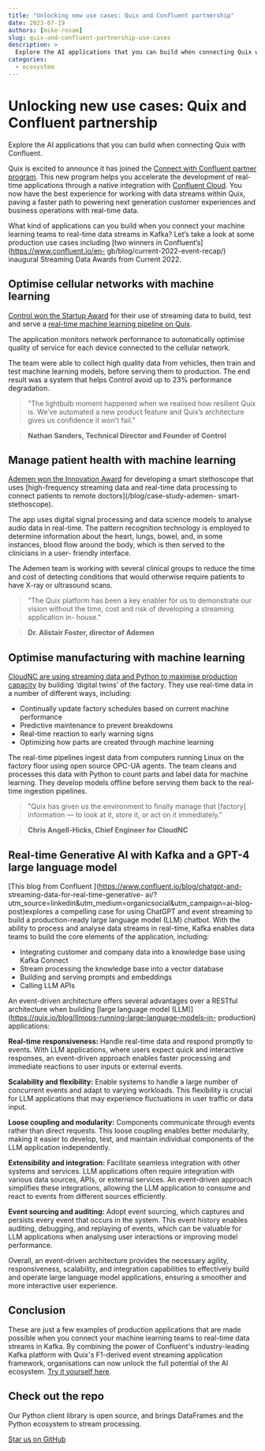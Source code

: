 ```yaml
---
title: "Unlocking new use cases: Quix and Confluent partnership"
date: 2023-07-19
authors: [mike-rosam]
slug: quix-and-confluent-partnership-use-cases
description: >
  Explore the AI applications that you can build when connecting Quix with Confluent.
categories:
  - ecosystem
---
```


# Unlocking new use cases: Quix and Confluent partnership

Explore the AI applications that you can build when connecting Quix with Confluent.

<!-- more -->

Quix is excited to announce it has joined the [Connect with Confluent partner
program](/blog/quix-and-confluent-partnership). This new program helps you
accelerate the development of real-time applications through a native
integration with [Confluent Cloud](https://www.confluent.io/confluent-cloud/).
You now have the best experience for working with data streams within Quix,
paving a faster path to powering next generation customer experiences and
business operations with real-time data.

What kind of applications can you build when you connect your machine learning
teams to real-time data streams in Kafka? Let’s take a look at some production
use cases including [two winners in Confluent’s](https://www.confluent.io/en-
gb/blog/current-2022-event-recap/) inaugural Streaming Data Awards from
Current 2022.

## Optimise cellular networks with machine learning

[Control won the Startup
Award](https://www.datastreamingawards.io/winners/control) for their use of
streaming data to build, test and serve a [real-time machine learning pipeline
on Quix](/blog/network-connectivity-and-resiliency).

The application monitors network performance to automatically optimise quality
of service for each device connected to the cellular network.

The team were able to collect high quality data from vehicles, then train and
test machine learning models, before serving them to production. The end
result was a system that helps Control avoid up to 23% performance
degradation.

> "The lightbulb moment happened when we realised how resilient Quix is. We’ve
> automated a new product feature and Quix’s architecture gives us confidence
> it won’t fail."

> **Nathan Sanders, Technical Director and Founder of Control**

## Manage patient health with machine learning

[Ademen won the Innovation
Award](https://www.datastreamingawards.io/winners/ademen) for developing a
smart stethoscope that uses [high-frequency streaming data and real-time data
processing to connect patients to remote doctors](/blog/case-study-ademen-
smart-stethoscope).

The app uses digital signal processing and data science models to analyse
audio data in real-time. The pattern recognition technology is employed to
determine information about the heart, lungs, bowel, and, in some instances,
blood flow around the body, which is then served to the clinicians in a user-
friendly interface.

The Ademen team is working with several clinical groups to reduce the time and
cost of detecting conditions that would otherwise require patients to have
X-ray or ultrasound scans.

> "The Quix platform has been a key enabler for us to demonstrate our vision
> without the time, cost and risk of developing a streaming application in-
> house."

> **Dr. Alistair Foster, director of Ademen**

## Optimise manufacturing with machine learning

[CloudNC are using streaming data and Python to maximise production
capacity](https://quix.io/blog/case-study-manufacturing-cloudnc/) by building
‘digital twins’ of the factory. They use real-time data in a number of
different ways, including:

  * Continually update factory schedules based on current machine performance
  * Predictive maintenance to prevent breakdowns
  * Real-time reaction to early warning signs
  * Optimizing how parts are created through machine learning

The real-time pipelines ingest data from computers running Linux on the
factory floor using open source OPC-UA agents. The team cleans and processes
this data with Python to count parts and label data for machine learning. They
develop models offline before serving them back to the real-time ingestion
pipelines.

> "Quix has given us the environment to finally manage that [factory]
> information — to look at it, store it, or act on it immediately."

> **Chris Angell-Hicks, Chief Engineer for CloudNC**

## Real-time Generative AI with Kafka and a GPT-4 large language model

[This blog from Confluent ](https://www.confluent.io/blog/chatgpt-and-
streaming-data-for-real-time-generative-
ai/?utm_source=linkedin&utm_medium=organicsocial&utm_campaign=ai-blog-
post)explores a compelling case for using ChatGPT and event streaming to build
a production-ready large language model (LLM) chatbot. With the ability to
process and analyse data streams in real-time, Kafka enables data teams to
build the core elements of the application, including:

  * Integrating customer and company data into a knowledge base using Kafka Connect
  * Stream processing the knowledge base into a vector database
  * Building and serving prompts and embeddings
  * Calling LLM APIs

An event-driven architecture offers several advantages over a RESTful
architecture when building [large language model
(LLM)](https://quix.io/blog/llmops-running-large-language-models-in-
production) applications:

**Real-time responsiveness:** Handle real-time data and respond promptly to
events. With LLM applications, where users expect quick and interactive
responses, an event-driven approach enables faster processing and immediate
reactions to user inputs or external events.

**Scalability and flexibility:** Enable systems to handle a large number of
concurrent events and adapt to varying workloads. This flexibility is crucial
for LLM applications that may experience fluctuations in user traffic or data
input.

**Loose coupling and modularity:** Components communicate through events
rather than direct requests. This loose coupling enables better modularity,
making it easier to develop, test, and maintain individual components of the
LLM application independently.

**Extensibility and integration:** Facilitate seamless integration with other
systems and services. LLM applications often require integration with various
data sources, APIs, or external services. An event-driven approach simplifies
these integrations, allowing the LLM application to consume and react to
events from different sources efficiently.

**Event sourcing and auditing:** Adopt event sourcing, which captures and
persists every event that occurs in the system. This event history enables
auditing, debugging, and replaying of events, which can be valuable for LLM
applications when analysing user interactions or improving model performance.

Overall, an event-driven architecture provides the necessary agility,
responsiveness, scalability, and integration capabilities to effectively build
and operate large language model applications, ensuring a smoother and more
interactive user experience.

## Conclusion

These are just a few examples of production applications that are made
possible when you connect your machine learning teams to real-time data
streams in Kafka. By combining the power of Confluent's industry-leading Kafka
platform with Quix's F1-derived event streaming application framework,
organisations can now unlock the full potential of the AI ecosystem. [Try it
yourself here](https://quix.io/signup).




## Check out the repo
Our Python client library is open source, and brings DataFrames and the Python ecosystem to stream processing.

[Star us on GitHub](https://github.com/quixio/quix-streams)


